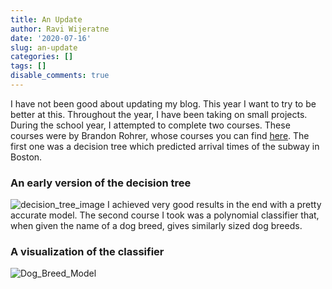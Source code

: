 ```yaml
---
title: An Update
author: Ravi Wijeratne
date: '2020-07-16'
slug: an-update
categories: []
tags: []
disable_comments: true
---
```


I have not been good about updating my blog. This year I want to try to be better at this.
Throughout the year, I have been taking on small projects. During the school year, I attempted to complete two courses. These courses were by Brandon Rohrer, whose courses you can find [here](https://end-to-end-machine-learning.teachable.com/). The first one was a decision tree which predicted arrival times of the subway in Boston.
### An early version of the decision tree
![decision_tree_image](/post/2020-07-16-a-quick-update_files/decision_tree.png)
I achieved very good results in the end with a pretty accurate model.
The second course I took was a polynomial classifier that, when given the name of a dog breed, gives similarly sized dog breeds.
### A visualization of the classifier
![Dog_Breed_Model](/post/2020-07-16-a-quick-update_files/mass_height_dog_breeds_with_quartic_model.png)